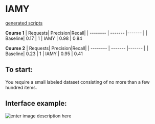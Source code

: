 # IAMY



[generated scripts
](http://88.198.17.207:1962/generate)


  **Course 1**
| Requests| Precision|Recall|
|  --------  |  -------  |-------  |
| Baseline| 0.17 | 1
| IAMY | 0.98 | 0.84

  **Course 2**
| Requests| Precision|Recall|
|  --------  |  -------  |-------  |
| Baseline| 0.23 | 1
| IAMY | 0.95 | 0.41

## To start:
You require a small labeled dataset consisting of no more than a few hundred items.

## Interface example:

![enter image description here](https://api.iawy.cc/static/Screenshot_2025-01-26%20174902.png)

